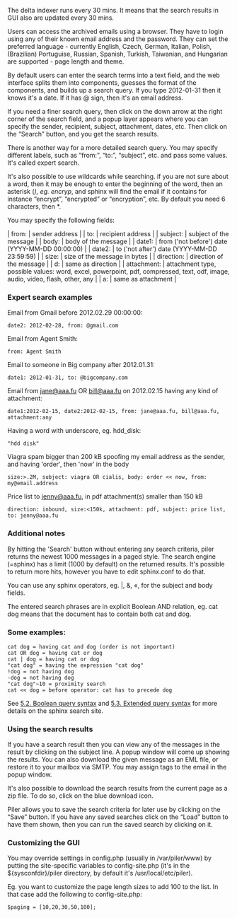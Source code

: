 The delta indexer runs every 30 mins. It means that the search results in GUI also are updated every 30 mins.

Users can access the archived emails using a browser. They have to login using any of their known email address and the password. They can set the preferred language - currently English, Czech, German, Italian, Polish, (Brazilian) Portuguise, Russian, Spanish, Turkish, Taiwanian, and Hungarian are supported - page length and theme.

By default users can enter the search terms into a text field, and the web interface splits them into components, guesses the format of the components, and builds up a search query. If you type 2012-01-31 then it knows it's a date. If it has @ sign, then it's an email address.

If you need a finer search query, then click on the down arrow at the right corner of the search field, and a popup layer appears where you can specify the sender, recipient, subject, attachment, dates, etc. Then click on the “Search” button, and you get the search results.

There is another way for a more detailed search query. You may specify different labels, such as “from:”, “to:”, “subject”, etc. and pass some values. It's called expert search.

It's also possible to use wildcards while searching. if you are not sure about a word, then it may be enough to enter the beginning of the word, then an asterisk (*), eg. encryp*, and sphinx will find the email if it contains for instance “encrypt”, “encrypted” or “encryption”, etc. By default you need 6 characters, then *.

You may specify the following fields:


| from: | sender address |
| to: | recipient address |
| subject: | subject of the message |
| body: | body of the message |
| date1: | from ('not before') date (YYYY-MM-DD 00:00:00) |
| date2: | to ('not after') date (YYYY-MM-DD 23:59:59) |
| size: | size of the message in bytes |
| direction: | direction of the message |
| d: | same as direction |
| attachment: | attachment type, possible values: word, excel, powerpoint, pdf, compressed, text, odf, image, audio, video, flash, other, any |
| a: | same as attachment |


### Expert search examples

Email from Gmail before 2012.02.29 00:00:00:

```
date2: 2012-02-28, from: @gmail.com
```

Email from Agent Smith:

```
from: Agent Smith
```

Email to someone in Big company after 2012.01.31:

```
date1: 2012-01-31, to: @bigcompany.com
```

Email from jane@aaa.fu OR bill@aaa.fu on 2012.02.15 having any kind of attachment:

```
date1:2012-02-15, date2:2012-02-15, from: jane@aaa.fu, bill@aaa.fu, attachment:any
```

Having a word with underscore, eg. hdd_disk:

```
"hdd disk"
```

Viagra spam bigger than 200 kB spoofing my email address as the sender, and having 'order', then 'now' in the body

```
size:>.2M, subject: viagra OR cialis, body: order << now, from: my@email.address
```

Price list to jenny@aaa.fu, in pdf attachment(s) smaller than 150 kB

```
direction: inbound, size:<150k, attachment: pdf, subject: price list, to: jenny@aaa.fu
```

### Additional notes

By hitting the 'Search' button without entering any search criteria, piler returns the newest 1000 messages in a paged style. The search engine (=sphinx) has a limit (1000 by default) on the returned results. It's possible to return more hits, however you have to edit sphinx.conf to do that.

You can use any sphinx operators, eg. |, &, «, for the subject and body fields.

The entered search phrases are in explicit Boolean AND relation, eg. cat dog means that the document has to contain both cat and dog.

### Some examples:

```
cat dog = having cat and dog (order is not important)
cat OR dog = having cat or dog
cat | dog = having cat or dog
"cat dog" = having the expression "cat dog"
!dog = not having dog
-dog = not having dog
"cat dog"~10 = proximity search
cat << dog = before operator: cat has to precede dog
```

See [5.2. Boolean query syntax](https://sphinxsearch.com/docs/latest/boolean-syntax.html) and [5.3. Extended query syntax](https://sphinxsearch.com/docs/latest/extended-syntax.html) for more details on the sphinx search site.

### Using the search results

If you have a search result then you can view any of the messages in the result by clicking on the subject line. A popup window will come up showing the results. You can also download the given message as an EML file, or restore it to your mailbox via SMTP. You may assign tags to the email in the popup window.

It's also possible to download the search results from the current page as a zip file. To do so, click on the blue download icon.

Piler allows you to save the search criteria for later use by clicking on the “Save” button. If you have any saved searches click on the “Load” button to have them shown, then you can run the saved search by clicking on it.

### Customizing the GUI

You may override settings in config.php (usually in /var/piler/www) by putting the site-specific variables to config-site.php (it's in the ${sysconfdir}/piler directory, by default it's /usr/local/etc/piler).

Eg. you want to customize the page length sizes to add 100 to the list. In that case add the following to config-site.php:

```
$paging = [10,20,30,50,100];
```
